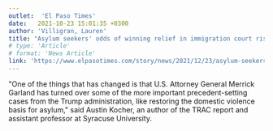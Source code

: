 ```yaml
---
outlet:  'El Paso Times'
date:   2021-10-23 15:01:35 +0300
author: 'Villigran, Lauren'
title: "Asylum seekers' odds of winning relief in immigration court rise under Biden administration"
# type: 'Article'
# format: 'News Article'
link: 'https://www.elpasotimes.com/story/news/2021/12/23/asylum-seekers-case-backlog-shrinks-applications-decline-covid-pandemic/6451313001/'
---
```

"One of the things that has changed is that U.S. Attorney General Merrick Garland has turned over some of the more important precedent-setting cases from the Trump administration, like restoring the domestic violence basis for asylum," said Austin Kocher, an author of the TRAC report and assistant professor at Syracuse University.